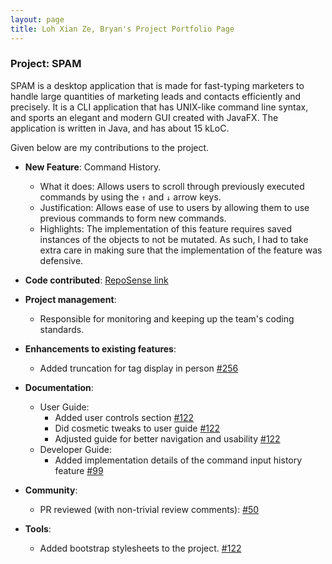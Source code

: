 ```yaml
---
layout: page
title: Loh Xian Ze, Bryan's Project Portfolio Page
---
```


### Project: SPAM

SPAM is a desktop application that is made for fast-typing marketers to handle large quantities of marketing leads and
contacts efficiently and precisely. It is a CLI application that has UNIX-like command line syntax, and sports an
elegant and modern GUI created with JavaFX. The application is written in Java, and has about 15 kLoC.

Given below are my contributions to the project.

* **New Feature**: Command History.
    * What it does: Allows users to scroll through previously executed commands by using the `↑` and `↓` arrow keys.
    * Justification: Allows ease of use to users by allowing them to use previous commands to form new commands.
    * Highlights: The implementation of this feature requires saved instances of the objects to not be mutated. As such,
                  I had to take extra care in making sure that the implementation of the feature was defensive.

* **Code contributed**: [RepoSense link](https://nus-cs2103-ay2122s1.github.io/tp-dashboard/?search=&sort=groupTitle&sortWithin=title&timeframe=commit&mergegroup=&groupSelect=groupByRepos&breakdown=true&checkedFileTypes=docs~functional-code~test-code~other&since=2021-09-17&tabOpen=true&tabType=authorship&tabAuthor=Anonymxtrix&tabRepo=AY2122S1-CS2103T-W13-2%2Ftp%5Bmaster%5D&authorshipIsMergeGroup=false&authorshipFileTypes=docs~functional-code~test-code~other&authorshipIsBinaryFileTypeChecked=false)

* **Project management**:
    * Responsible for monitoring and keeping up the team's coding standards.
    
* **Enhancements to existing features**:
    * Added truncation for tag display in person [#256](https://github.com/AY2122S1-CS2103T-W13-2/tp/pull/256)

* **Documentation**:
    * User Guide:
        * Added user controls section [\#122](https://github.com/AY2122S1-CS2103T-W13-2/tp/pull/122)
        * Did cosmetic tweaks to user guide [\#122](https://github.com/AY2122S1-CS2103T-W13-2/tp/pull/122)
        * Adjusted guide for better navigation and usability [\#122](https://github.com/AY2122S1-CS2103T-W13-2/tp/pull/122)
    * Developer Guide:
        * Added implementation details of the command input history feature [\#99](https://github.com/AY2122S1-CS2103T-W13-2/tp/pull/99)

* **Community**:
    * PR reviewed (with non-trivial review comments): [#50](https://github.com/AY2122S1-CS2103T-W13-2/tp/pull/50)

* **Tools**:
    * Added bootstrap stylesheets to the project. [\#122](https://github.com/AY2122S1-CS2103T-W13-2/tp/pull/122)
